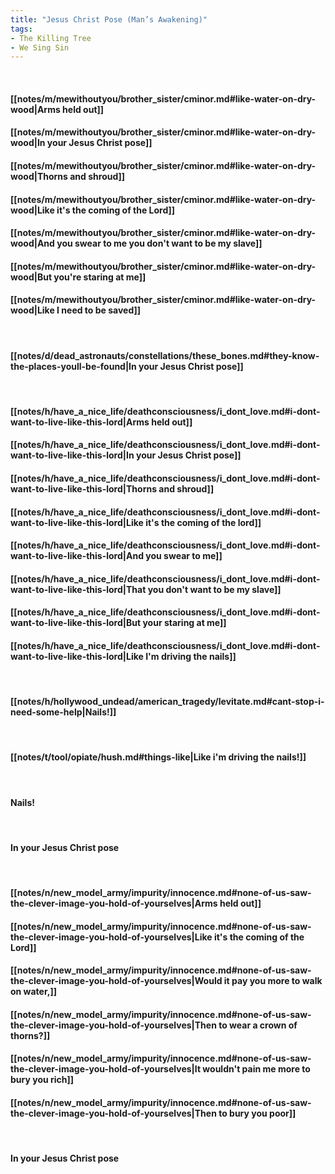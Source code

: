 ```yaml
---
title: "Jesus Christ Pose (Man’s Awakening)"
tags:
- The Killing Tree
- We Sing Sin
---
```

&nbsp;
#### [[notes/m/mewithoutyou/brother_sister/cminor.md#like-water-on-dry-wood|Arms held out]]
#### [[notes/m/mewithoutyou/brother_sister/cminor.md#like-water-on-dry-wood|In your Jesus Christ pose]]
#### [[notes/m/mewithoutyou/brother_sister/cminor.md#like-water-on-dry-wood|Thorns and shroud]]
#### [[notes/m/mewithoutyou/brother_sister/cminor.md#like-water-on-dry-wood|Like it's the coming of the Lord]]
#### [[notes/m/mewithoutyou/brother_sister/cminor.md#like-water-on-dry-wood|And you swear to me you don't want to be my slave]]
#### [[notes/m/mewithoutyou/brother_sister/cminor.md#like-water-on-dry-wood|But you're staring at me]]
#### [[notes/m/mewithoutyou/brother_sister/cminor.md#like-water-on-dry-wood|Like I need to be saved]]
&nbsp;
#### [[notes/d/dead_astronauts/constellations/these_bones.md#they-know-the-places-youll-be-found|In your Jesus Christ pose]]
&nbsp;
#### [[notes/h/have_a_nice_life/deathconsciousness/i_dont_love.md#i-dont-want-to-live-like-this-lord|Arms held out]]
#### [[notes/h/have_a_nice_life/deathconsciousness/i_dont_love.md#i-dont-want-to-live-like-this-lord|In your Jesus Christ pose]]
#### [[notes/h/have_a_nice_life/deathconsciousness/i_dont_love.md#i-dont-want-to-live-like-this-lord|Thorns and shroud]]
#### [[notes/h/have_a_nice_life/deathconsciousness/i_dont_love.md#i-dont-want-to-live-like-this-lord|Like it's the coming of the lord]]
#### [[notes/h/have_a_nice_life/deathconsciousness/i_dont_love.md#i-dont-want-to-live-like-this-lord|And you swear to me]]
#### [[notes/h/have_a_nice_life/deathconsciousness/i_dont_love.md#i-dont-want-to-live-like-this-lord|That you don't want to be my slave]]
#### [[notes/h/have_a_nice_life/deathconsciousness/i_dont_love.md#i-dont-want-to-live-like-this-lord|But your staring at me]]
#### [[notes/h/have_a_nice_life/deathconsciousness/i_dont_love.md#i-dont-want-to-live-like-this-lord|Like I'm driving the nails]]
&nbsp;
#### [[notes/h/hollywood_undead/american_tragedy/levitate.md#cant-stop-i-need-some-help|Nails!]]
&nbsp;
#### [[notes/t/tool/opiate/hush.md#things-like|Like i'm driving the nails!]]
&nbsp;
#### Nails!
&nbsp;
#### In your Jesus Christ pose
&nbsp;
#### [[notes/n/new_model_army/impurity/innocence.md#none-of-us-saw-the-clever-image-you-hold-of-yourselves|Arms held out]]
#### [[notes/n/new_model_army/impurity/innocence.md#none-of-us-saw-the-clever-image-you-hold-of-yourselves|Like it's the coming of the Lord]]
#### [[notes/n/new_model_army/impurity/innocence.md#none-of-us-saw-the-clever-image-you-hold-of-yourselves|Would it pay you more to walk on water,]]
#### [[notes/n/new_model_army/impurity/innocence.md#none-of-us-saw-the-clever-image-you-hold-of-yourselves|Then to wear a crown of thorns?]]
#### [[notes/n/new_model_army/impurity/innocence.md#none-of-us-saw-the-clever-image-you-hold-of-yourselves|It wouldn't pain me more to bury you rich]]
#### [[notes/n/new_model_army/impurity/innocence.md#none-of-us-saw-the-clever-image-you-hold-of-yourselves|Then to bury you poor]]
&nbsp;
#### In your Jesus Christ pose
